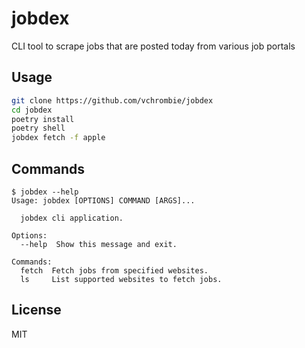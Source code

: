 # jobdex

CLI tool to scrape jobs that are posted today from various job portals

## Usage

```bash
git clone https://github.com/vchrombie/jobdex
cd jobdex
poetry install
poetry shell
jobdex fetch -f apple
```

## Commands

```
$ jobdex --help
Usage: jobdex [OPTIONS] COMMAND [ARGS]...

  jobdex cli application.

Options:
  --help  Show this message and exit.

Commands:
  fetch  Fetch jobs from specified websites.
  ls     List supported websites to fetch jobs.
```

## License

MIT
